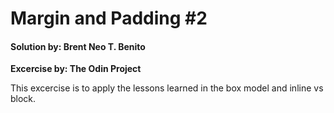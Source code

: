 # Margin and Padding #2 #

#### Solution by: Brent Neo T. Benito ####
**Excercise by: The Odin Project**

This excercise is to apply the lessons learned in the box model and inline vs block.